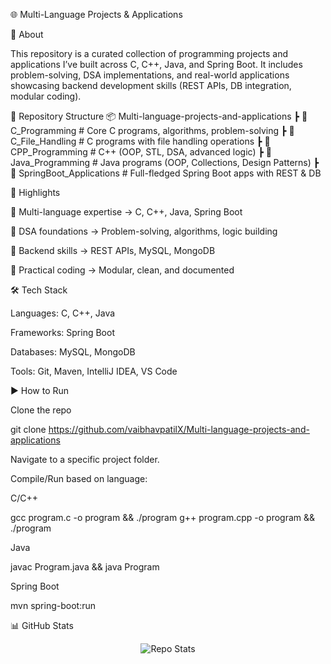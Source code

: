🌐 Multi-Language Projects & Applications














📖 About

This repository is a curated collection of programming projects and applications I’ve built across C, C++, Java, and Spring Boot.
It includes problem-solving, DSA implementations, and real-world applications showcasing backend development skills (REST APIs, DB integration, modular coding).

📂 Repository Structure
📦 Multi-language-projects-and-applications
 ┣ 📁 C_Programming           # Core C programs, algorithms, problem-solving
 ┣ 📁 C_File_Handling         # C programs with file handling operations
 ┣ 📁 CPP_Programming         # C++ (OOP, STL, DSA, advanced logic)
 ┣ 📁 Java_Programming        # Java programs (OOP, Collections, Design Patterns)
 ┣ 📁 SpringBoot_Applications # Full-fledged Spring Boot apps with REST & DB

🚀 Highlights

🔹 Multi-language expertise → C, C++, Java, Spring Boot

🔹 DSA foundations → Problem-solving, algorithms, logic building

🔹 Backend skills → REST APIs, MySQL, MongoDB

🔹 Practical coding → Modular, clean, and documented

🛠 Tech Stack

Languages: C, C++, Java

Frameworks: Spring Boot

Databases: MySQL, MongoDB

Tools: Git, Maven, IntelliJ IDEA, VS Code

▶️ How to Run

Clone the repo

git clone https://github.com/vaibhavpatilX/Multi-language-projects-and-applications


Navigate to a specific project folder.

Compile/Run based on language:

C/C++

gcc program.c -o program && ./program
g++ program.cpp -o program && ./program


Java

javac Program.java && java Program


Spring Boot

mvn spring-boot:run

📊 GitHub Stats
<p align="center"> <img src="https://github-readme-stats.vercel.app/api/pin/?username=vaibhavpatilX&repo=Multi-language-projects-and-applications&theme=tokyonight" alt="Repo Stats"/> </p>
